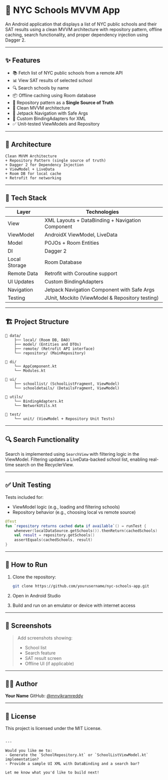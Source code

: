 # 🏫 NYC Schools MVVM App

An Android application that displays a list of NYC public schools and their SAT results using a clean MVVM architecture with repository pattern, offline caching, search functionality, and proper dependency injection using Dagger 2.

---

## ✨ Features

- 📚 Fetch list of NYC public schools from a remote API
- 📊 View SAT results of selected school
- 🔍 Search schools by name
- 📦 Offline caching using Room database
- 🔁 Repository pattern as a **Single Source of Truth**
- 🧠 Clean MVVM architecture
- 📐 Jetpack Navigation with Safe Args
- 🔗 Custom BindingAdapters for XML
- ✅ Unit-tested ViewModels and Repository

---

## 🧱 Architecture

```plaintext
Clean MVVM Architecture
+ Repository Pattern (single source of truth)
+ Dagger 2 for Dependency Injection
+ ViewModel + LiveData
+ Room DB for local cache
+ Retrofit for networking
````

---

## 🧩 Tech Stack

| Layer         | Technologies                                     |
| ------------- | ------------------------------------------------ |
| View          | XML Layouts + DataBinding + Navigation Component |
| ViewModel     | AndroidX ViewModel, LiveData                     |
| Model         | POJOs + Room Entities                            |
| DI            | Dagger 2                                         |
| Local Storage | Room Database                                    |
| Remote Data   | Retrofit with Coroutine support                  |
| UI Updates    | Custom BindingAdapters                           |
| Navigation    | Jetpack Navigation Component with Safe Args      |
| Testing       | JUnit, Mockito (ViewModel & Repository testing)  |

---

## 🏗️ Project Structure

```
📁 data/
    ├── local/ (Room DB, DAO)
    ├── model/ (Entities and DTOs)
    ├── remote/ (Retrofit API interface)
    └── repository/ (MainRepository)

📁 di/
    └── AppComponent.kt
    └── Modules.kt

📁 ui/
    ├── schoollist/ (SchoolListFragment, ViewModel)
    └── schooldetails/ (DetailsFragment, ViewModel)

📁 utils/
    └── BindingAdapters.kt
    └── NetworkUtils.kt

📁 test/
    └── unit/ (ViewModel + Repository Unit Tests)
```

---

## 🔍 Search Functionality

Search is implemented using `SearchView` with filtering logic in the ViewModel.
Filtering updates a LiveData-backed school list, enabling real-time search on the RecyclerView.

---

## ✅ Unit Testing

Tests included for:

* ViewModel logic (e.g., loading and filtering schools)
* Repository behavior (e.g., choosing local vs remote source)

```kotlin
@Test
fun `repository returns cached data if available`() = runTest {
    whenever(localDataSource.getSchools()).thenReturn(cachedSchools)
    val result = repository.getSchools()
    assertEquals(cachedSchools, result)
}
```

---

## 🚀 How to Run

1. Clone the repository:

   ```bash
   git clone https://github.com/yourusername/nyc-schools-app.git
   ```

2. Open in Android Studio

3. Build and run on an emulator or device with internet access

---

## 📸 Screenshots

> Add screenshots showing:
>
> * School list
> * Search feature
> * SAT result screen
> * Offline UI (if applicable)

---

## 👨‍💻 Author

**Your Name**
GitHub: [@mnvikramreddy](https://github.com/mnvikramreddy)

---

## 📄 License

This project is licensed under the MIT License.

```

---

Would you like me to:
- Generate the `SchoolRepository.kt` or `SchoolListViewModel.kt` implementation?
- Provide a sample UI XML with DataBinding and a search bar?

Let me know what you'd like to build next!
```
